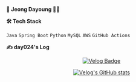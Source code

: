 **🌿 Jeong Dayoung 👩‍💻**

**🛠 Tech Stack**

`Java` `Spring Boot` `Python`
`MySQL` `AWS` `GitHub Actions`  


**✍️ day024's Log**

<p align="center">
  <a href="https://velog.io/@day024">
    <img src="https://velog-readme-stats.vercel.app/api/badge?name=day024" alt="Velog Badge"/>
  </a>
</p>

<p align="center">
  <a href="https://velog.io/@day024">
    <img src="https://velog-readme-stats.vercel.app/api?name=day024" alt="Velog's GitHub stats" />
  </a>
</p>


